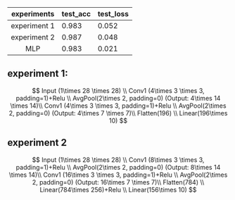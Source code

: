 | experiments  | test_acc | test_loss |
| :----------: | -------- | --------- |
| experiment 1 | 0.983    | 0.052     |
| experiment 2 | 0.987    | 0.048     |
|     MLP      | 0.983    | 0.021     |

## experiment 1:

$$
Input (1\times 28 \times 28) \\
Conv1 (4\times 3 \times 3, padding=1)+Relu \\
AvgPool(2\times 2, padding=0) (Output: 4\times 14 \times 14)\\
Conv1 (4\times 3 \times 3, padding=1)+Relu \\
AvgPool(2\times 2, padding=0) (Output: 4\times 7 \times 7)\\
Flatten(196) \\
Linear(196\times 10)
$$

## experiment 2

$$
Input (1\times 28 \times 28) \\
Conv1 (8\times 3 \times 3, padding=1)+Relu \\
AvgPool(2\times 2, padding=0) (Output: 8\times 14 \times 14)\\
Conv1 (16\times 3 \times 3, padding=1)+Relu \\
AvgPool(2\times 2, padding=0) (Output: 16\times 7 \times 7)\\
Flatten(784) \\
Linear(784\times 256)+Relu \\
Linear(156\times 10)
$$

